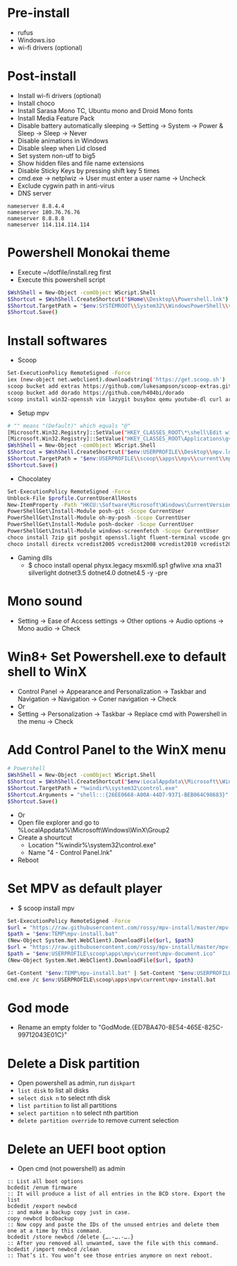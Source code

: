 Pre-install
=====
* rufus
* Windows.iso
* wi-fi drivers (optional)

Post-install
=====
* Install wi-fi drivers (optional)
* Install choco
* Install Sarasa Mono TC, Ubuntu mono and Droid Mono fonts
* Install Media Feature Pack
* Disable battery automatically sleeping -> Setting -> System -> Power & Sleep -> Sleep -> Never
* Disable animations in Windows
* Disable sleep when Lid closed
* Set system non-utf to big5
* Show hidden files and file name extensions
* Disable Sticky Keys by pressing shift key 5 times
* cmd.exe -> netplwiz -> User must enter a user name -> Uncheck
* Exclude cygwin path in anti-virus
* DNS server
```resolv
nameserver 8.8.4.4
nameserver 180.76.76.76
nameserver 8.8.8.8
nameserver 114.114.114.114
```

Powershell Monokai theme
=====
* Execute ~/dotfile/install.reg first
* Execute this powershell script
```sh
$WshShell = New-Object -comObject WScript.Shell
$Shortcut = $WshShell.CreateShortcut("$Home\\Desktop\\Powershell.lnk")
$Shortcut.TargetPath = "$env:SYSTEMROOT\\System32\\WindowsPowerShell\\v1.0\\powershell.exe"
$Shortcut.Save()
```

Install softwares
=====
* Scoop
```sh
Set-ExecutionPolicy RemoteSigned -Force
iex (new-object net.webclient).downloadstring('https://get.scoop.sh')
scoop bucket add extras https://github.com/lukesampson/scoop-extras.git
scoop bucket add dorado https://github.com/h404bi/dorado
scoop install win32-openssh vim lazygit busybox qemu youtube-dl curl aria2 ffmpeg micro adb nmap go upx nodejs phantomjs mpv miniconda2 miniconda3
```
* Setup mpv
```sh
# "" means "(Default)" which equals "@"
[Microsoft.Win32.Registry]::SetValue("HKEY_CLASSES_ROOT\*\shell\Edit with Gvim\command","","$env:USERPROFILE\scoop\apps\vim\current\gvim.exe -p --remote-tab-silent `"%1`"", [Microsoft.Win32.RegistryValueKind]::String)
[Microsoft.Win32.Registry]::SetValue("HKEY_CLASSES_ROOT\Applications\gvim.exe\shell\open\command","","$env:USERPROFILE\scoop\apps\vim\current\gvim.exe -p --remote-tab-silent `"%1`"", [Microsoft.Win32.RegistryValueKind]::String)
$WshShell = New-Object -comObject WScript.Shell
$Shortcut = $WshShell.CreateShortcut("$env:USERPROFILE\\Desktop\\mpv.lnk")
$Shortcut.TargetPath = "$env:USERPROFILE\\scoop\\apps\\mpv\\current\\mpv.exe"
$Shortcut.Save()
```
* Chocolatey
```sh
Set-ExecutionPolicy RemoteSigned -Force
Unblock-File $profile.CurrentUserAllHosts
New-ItemProperty -Path "HKCU:\Software\Microsoft\Windows\CurrentVersion\Explorer\Advanced" -Name DontUsePowerShellOnWinX -PropertyType DWord –Value 0 -force
PowerShellGet\Install-Module posh-git -Scope CurrentUser
PowerShellGet\Install-Module oh-my-posh -Scope CurrentUser
PowerShellGet\Install-Module posh-docker -Scope CurrentUser
PowerShellGet\Install-Module windows-screenfetch -Scope CurrentUser
choco install 7zip git poshgit openssl.light fluent-terminal vscode greenshot wps-office-free obs-studio nomacs fontforge sumatrapdf.commandline xnviewmp gimp inkscape krita -y --pre
choco install directx vcredist2005 vcredist2008 vcredist2010 vcredist2012 vcredist2013 vcredist2015 vcredist2017 vcredist-all -y --pre
```
* Gaming dlls
    * $ choco install openal physx.legacy msxml6.sp1 gfwlive xna xna31 silverlight dotnet3.5 dotnet4.0 dotnet4.5 -y -pre


Mono sound
=====
* Setting -> Ease of Access settings -> Other options -> Audio options -> Mono audio -> Check

Win8+ Set Powershell.exe to default shell to WinX
=====
* Control Panel -> Appearance and Personalization -> Taskbar and Navigation -> Navigation -> Coner navigation -> Check
* Or
* Setting -> Personalization -> Taskbar -> Replace cmd with Powershell in the menu -> Check

Add Control Panel to the WinX menu
=====
```sh
# Powershell
$WshShell = New-Object -comObject WScript.Shell
$Shortcut = $WshShell.CreateShortcut("$env:LocalAppdata\\Microsoft\\Windows\\WinX\\Group2\\4 - Control Panel.lnk")
$Shortcut.TargetPath = "%windir%\system32\control.exe"
$Shortcut.Arguments = "shell:::{26EE0668-A00A-44D7-9371-BEB064C98683}"
$Shortcut.Save()
```
* Or
* Open file explorer and go to %LocalAppdata%\Microsoft\Windows\WinX\Group2
* Create a shourtcut
    * Location "%windir%\system32\control.exe"
    * Name "4 - Control Panel.lnk"
* Reboot

Set MPV as default player
=====
* $ scoop install mpv
```sh
Set-ExecutionPolicy RemoteSigned -Force
$url = "https://raw.githubusercontent.com/rossy/mpv-install/master/mpv-install.bat"
$path = "$env:TEMP\mpv-install.bat"
(New-Object System.Net.WebClient).DownloadFile($url, $path)
$url = "https://raw.githubusercontent.com/rossy/mpv-install/master/mpv-document.ico"
$path = "$env:USERPROFILE\scoop\apps\mpv\current\mpv-document.ico"
(New-Object System.Net.WebClient).DownloadFile($url, $path)

Get-Content "$env:TEMP\mpv-install.bat" | Set-Content "$env:USERPROFILE\scoop\apps\mpv\current\mpv-install.bat"
cmd.exe /c $env:USERPROFILE\scoop\apps\mpv\current\mpv-install.bat
```

God mode
=====
* Rename an empty folder to "GodMode.{ED7BA470-8E54-465E-825C-99712043E01C}"

Delete a Disk partition
=====
* Open powershell as admin, run `diskpart`
* `list disk` to list all disks
* `select disk n` to select nth disk
* `list partition` to list all partitions
* `select partition n` to select nth partition
* `delete partition override` to remove current selection

Delete an UEFI boot option
=====
* Open cmd (not powershell) as admin
```dosbatch
:: List all boot options
bcdedit /enum firmware
:: It will produce a list of all entries in the BCD store. Export the list
bcdedit /export newbcd
:: and make a backup copy just in case.
copy newbcd bcdbackup
:: Now copy and paste the IDs of the unused entries and delete them one at a time by this command.
bcdedit /store newbcd /delete {….-….-….}
:: After you removed all unwanted, save the file with this command.
bcdedit /import newbcd /clean
:: That’s it. You won’t see those entries anymore on next reboot.
```
